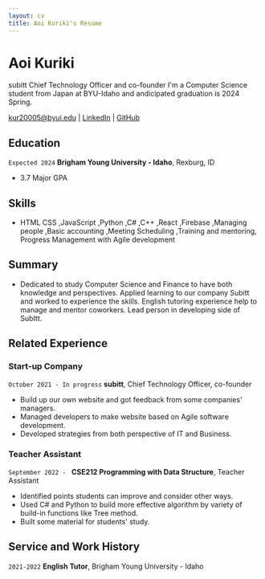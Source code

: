 ```yaml
---
layout: cv
title: Aoi Kuriki's Resume
---
```

# Aoi Kuriki
subitt Chief Technology Officer and co-founder
I'm a Computer Science student from Japan at BYU-Idaho and andicipated graduation is 2024 Spring. 

<div id="webaddress">
<a href="datascience@byui.edu">kur20005@byui.edu</a>
| <a href="https://www.linkedin.com/groups/13537407/">LinkedIn</a>
| <a href="https://github.com/A0i-Noel">GitHub</a>
</div>

<!-- https://www.monique.tech/the-art-of-markdown -->

## Education

`Expected 2024`
__Brigham Young University - Idaho__, Rexburg, ID

- 3.7 Major GPA

## Skills
-	HTML CSS ,JavaScript ,Python ,C# ,C++ ,React  ,Firebase ,Managing people ,Basic accounting ,Meeting Scheduling ,Training and mentoring, Progress Management with Agile development


## Summary

- Dedicated to study Computer Science and Finance to have both knowledge and perspectives. Applied learning to our company Subitt and worked to experience the skills. English tutoring experience help to manage and mentor coworkers. Lead person in developing side of SubItt.


## Related Experience

### Start-up Company

`October 2021 - In progress`
__subitt__, Chief Technology Officer, co-founder

- Build up our own website and got feedback from some companies' managers.
- Managed developers to make website based on Agile software development.
- Developed strategies from both perspective of IT and Business.

### Teacher Assistant

`September 2022 - `
__CSE212 Programming with Data Structure__, Teacher Assistant

- Identified points students can improve and consider other ways.
- Used C# and Python to build more effective algorithm by variety of build-in functions like Tree method. 
- Built some material for students' study.


## Service and Work History

`2021-2022`
__English Tutor__, Brigham Young University - Idaho



<!-- ### Footer

Last updated: Jul 2022 -->


